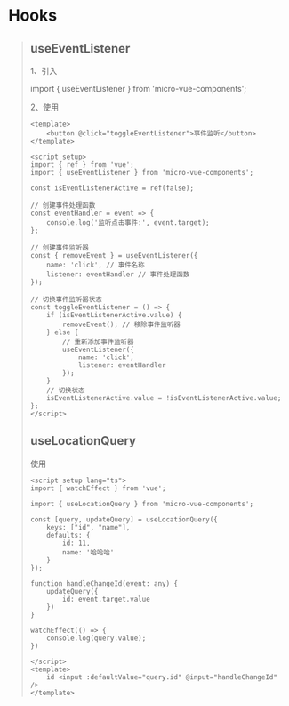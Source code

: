 # Hooks

> ## useEventListener
>
> 1、引入
>
> import { useEventListener } from 'micro-vue-components';
>
> 2、使用
>
> ```vue
> <template>
>     <button @click="toggleEventListener">事件监听</button>
> </template>
>
> <script setup>
> import { ref } from 'vue';
> import { useEventListener } from 'micro-vue-components';
>
> const isEventListenerActive = ref(false);
>
> // 创建事件处理函数
> const eventHandler = event => {
>     console.log('监听点击事件:', event.target);
> };
>
> // 创建事件监听器
> const { removeEvent } = useEventListener({
>     name: 'click', // 事件名称
>     listener: eventHandler // 事件处理函数
> });
>
> // 切换事件监听器状态
> const toggleEventListener = () => {
>     if (isEventListenerActive.value) {
>         removeEvent(); // 移除事件监听器
>     } else {
>         // 重新添加事件监听器
>         useEventListener({
>             name: 'click',
>             listener: eventHandler
>         });
>     }
>     // 切换状态
>     isEventListenerActive.value = !isEventListenerActive.value;
> };
> </script>
>```
>
> ## useLocationQuery
>
> 使用
>
> ```vue
> <script setup lang="ts">
> import { watchEffect } from 'vue';
>
> import { useLocationQuery } from 'micro-vue-components';
>
> const [query, updateQuery] = useLocationQuery({
>     keys: ["id", "name"],
>     defaults: {
>         id: 11,
>         name: '哈哈哈'
>     }
> });
>
> function handleChangeId(event: any) {
>     updateQuery({
>         id: event.target.value
>     })
> }
>
> watchEffect(() => {
>     console.log(query.value);
> })
>
> </script>
> <template>
>     id <input :defaultValue="query.id" @input="handleChangeId" />
> </template>
>```
>
